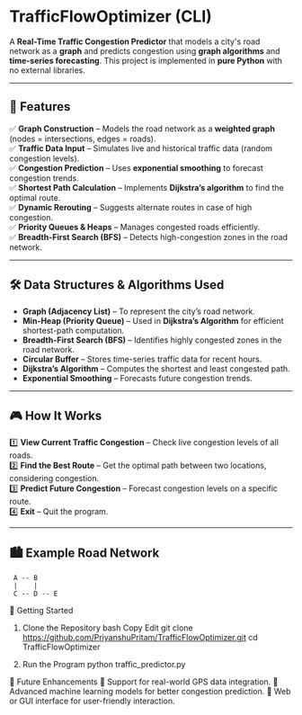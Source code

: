 # TrafficFlowOptimizer (CLI)  

A **Real-Time Traffic Congestion Predictor** that models a city's road network as a **graph** and predicts congestion using **graph algorithms** and **time-series forecasting**. This project is implemented in **pure Python** with no external libraries.  

---

## 📌 Features  

✅ **Graph Construction** – Models the road network as a **weighted graph** (nodes = intersections, edges = roads).  
✅ **Traffic Data Input** – Simulates live and historical traffic data (random congestion levels).  
✅ **Congestion Prediction** – Uses **exponential smoothing** to forecast congestion trends.  
✅ **Shortest Path Calculation** – Implements **Dijkstra’s algorithm** to find the optimal route.  
✅ **Dynamic Rerouting** – Suggests alternate routes in case of high congestion.  
✅ **Priority Queues & Heaps** – Manages congested roads efficiently.  
✅ **Breadth-First Search (BFS)** – Detects high-congestion zones in the road network.  

---

## 🛠 Data Structures & Algorithms Used  

- **Graph (Adjacency List)** – To represent the city’s road network.  
- **Min-Heap (Priority Queue)** – Used in **Dijkstra’s Algorithm** for efficient shortest-path computation.  
- **Breadth-First Search (BFS)** – Identifies highly congested zones in the road network.  
- **Circular Buffer** – Stores time-series traffic data for recent hours.  
- **Dijkstra’s Algorithm** – Computes the shortest and least congested path.  
- **Exponential Smoothing** – Forecasts future congestion trends.  

---

## 🎮 How It Works  

1️⃣ **View Current Traffic Congestion** – Check live congestion levels of all roads.  
2️⃣ **Find the Best Route** – Get the optimal path between two locations, considering congestion.  
3️⃣ **Predict Future Congestion** – Forecast congestion levels on a specific route.  
4️⃣ **Exit** – Quit the program.  

---

## 🏙 Example Road Network  
```
 A -- B  
 |    |  
 C -- D -- E
```

🚀 Getting Started

1. Clone the Repository
bash
Copy
Edit
git clone https://github.com/PriyanshuPritam/TrafficFlowOptimizer.git
cd TrafficFlowOptimizer

2. Run the Program
python traffic_predictor.py


🔮 Future Enhancements
🔹 Support for real-world GPS data integration.
🔹 Advanced machine learning models for better congestion prediction.
🔹 Web or GUI interface for user-friendly interaction.

